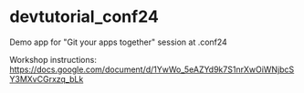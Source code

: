 # devtutorial_conf24

Demo app for "Git your apps together" session at .conf24

Workshop instructions: https://docs.google.com/document/d/1YwWo_5eAZYd9k7S1nrXwOiWNjbcSY3MXvCGrxzq_bLk
